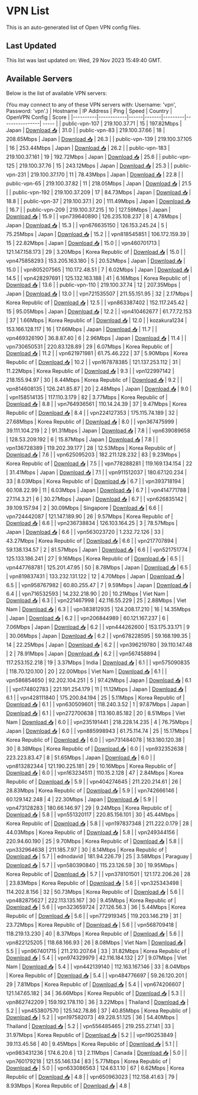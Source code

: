 # VPN List

This is an auto-generated list of Open VPN config files.

## Last Updated

This list was last updated on: Wed, 29 Nov 2023 15:49:40 GMT.

## Available Servers

Below is the list of available VPN servers:

(You may connect to any of these VPN servers with: Username: 'vpn', Password: 'vpn'.)
| Hostname | IP Address | Ping | Speed | Country | OpenVPN Config | Score |
|----------|------------|------|-------|---------|----------------| ----- |
| public-vpn-107 | 219.100.37.71 | 15 | 197.82Mbps | Japan | [Download 📥](./configs/server_0_JP.ovpn) | 31.0 |
| public-vpn-83 | 219.100.37.66 | 18 | 208.65Mbps | Japan | [Download 📥](./configs/server_1_JP.ovpn) | 26.3 |
| public-vpn-139 | 219.100.37.105 | 16 | 253.44Mbps | Japan | [Download 📥](./configs/server_2_JP.ovpn) | 26.2 |
| public-vpn-183 | 219.100.37.161 | 19 | 192.72Mbps | Japan | [Download 📥](./configs/server_3_JP.ovpn) | 25.6 |
| public-vpn-125 | 219.100.37.76 | 15 | 243.12Mbps | Japan | [Download 📥](./configs/server_4_JP.ovpn) | 25.3 |
| public-vpn-231 | 219.100.37.170 | 11 | 78.43Mbps | Japan | [Download 📥](./configs/server_5_JP.ovpn) | 22.8 |
| public-vpn-65 | 219.100.37.82 | 11 | 218.05Mbps | Japan | [Download 📥](./configs/server_6_JP.ovpn) | 21.5 |
| public-vpn-192 | 219.100.37.209 | 17 | 84.73Mbps | Japan | [Download 📥](./configs/server_7_JP.ovpn) | 18.8 |
| public-vpn-37 | 219.100.37.1 | 20 | 111.49Mbps | Japan | [Download 📥](./configs/server_8_JP.ovpn) | 16.7 |
| public-vpn-209 | 219.100.37.215 | 10 | 127.59Mbps | Japan | [Download 📥](./configs/server_9_JP.ovpn) | 15.9 |
| vpn739640890 | 126.235.108.237 | 8 | 4.78Mbps | Japan | [Download 📥](./configs/server_10_JP.ovpn) | 15.3 |
| vpn676635150 | 126.153.245.24 | 5 | 75.25Mbps | Japan | [Download 📥](./configs/server_11_JP.ovpn) | 15.2 |
| vpn818545851 | 106.172.159.39 | 15 | 22.82Mbps | Japan | [Download 📥](./configs/server_12_JP.ovpn) | 15.0 |
| vpn460701713 | 121.147.158.173 | 29 | 3.20Mbps | Korea Republic of | [Download 📥](./configs/server_13_KR.ovpn) | 15.0 |
| vpn475858293 | 153.205.163.180 | 5 | 20.52Mbps | Japan | [Download 📥](./configs/server_14_JP.ovpn) | 15.0 |
| vpn805207565 | 110.172.48.51 | 7 | 6.02Mbps | Japan | [Download 📥](./configs/server_15_JP.ovpn) | 14.5 |
| vpn428297691 | 125.132.163.188 | 41 | 6.16Mbps | Korea Republic of | [Download 📥](./configs/server_16_KR.ovpn) | 13.6 |
| public-vpn-110 | 219.100.37.74 | 12 | 207.35Mbps | Japan | [Download 📥](./configs/server_17_JP.ovpn) | 13.0 |
| vpn721535507 | 211.55.151.95 | 32 | 2.17Mbps | Korea Republic of | [Download 📥](./configs/server_18_KR.ovpn) | 12.5 |
| vpn863387402 | 152.117.245.42 | 15 | 95.05Mbps | Japan | [Download 📥](./configs/server_19_JP.ovpn) | 12.2 |
| vpn410462677 | 61.77.72.153 | 37 | 1.66Mbps | Korea Republic of | [Download 📥](./configs/server_20_KR.ovpn) | 12.0 |
| kozakura1234 | 153.166.128.117 | 16 | 17.66Mbps | Japan | [Download 📥](./configs/server_21_JP.ovpn) | 11.7 |
| vpn469326190 | 36.8.87.40 | 6 | 2.96Mbps | Japan | [Download 📥](./configs/server_22_JP.ovpn) | 11.4 |
| vpn730650531 | 220.83.128.89 | 29 | 6.07Mbps | Korea Republic of | [Download 📥](./configs/server_23_KR.ovpn) | 11.2 |
| vpn621971981 | 61.75.46.222 | 37 | 5.90Mbps | Korea Republic of | [Download 📥](./configs/server_24_KR.ovpn) | 10.2 |
| vpn167878385 | 121.137.253.112 | 31 | 11.22Mbps | Korea Republic of | [Download 📥](./configs/server_25_KR.ovpn) | 9.3 |
| vpn122997142 | 218.155.94.97 | 30 | 8.44Mbps | Korea Republic of | [Download 📥](./configs/server_26_KR.ovpn) | 9.2 |
| vpn814608135 | 126.241.85.87 | 20 | 2.48Mbps | Japan | [Download 📥](./configs/server_27_JP.ovpn) | 9.0 |
| vpn158514135 | 117.110.3.179 | 82 | 3.77Mbps | Korea Republic of | [Download 📥](./configs/server_28_KR.ovpn) | 8.8 |
| vpn764936561 | 110.14.24.39 | 37 | 9.47Mbps | Korea Republic of | [Download 📥](./configs/server_29_KR.ovpn) | 8.4 |
| vpn224127353 | 175.115.74.189 | 32 | 27.68Mbps | Korea Republic of | [Download 📥](./configs/server_30_KR.ovpn) | 8.0 |
| vpn367475999 | 39.111.104.219 | 2 | 91.31Mbps | Japan | [Download 📥](./configs/server_31_JP.ovpn) | 7.8 |
| vpn639089658 | 128.53.209.192 | 6 | 15.87Mbps | Japan | [Download 📥](./configs/server_32_JP.ovpn) | 7.8 |
| vpn136728389 | 119.202.39.177 | 28 | 12.53Mbps | Korea Republic of | [Download 📥](./configs/server_33_KR.ovpn) | 7.6 |
| vpn625095203 | 182.211.128.232 | 83 | 9.23Mbps | Korea Republic of | [Download 📥](./configs/server_34_KR.ovpn) | 7.5 |
| vpn778288281 | 119.169.134.154 | 22 | 31.41Mbps | Japan | [Download 📥](./configs/server_35_JP.ovpn) | 7.1 |
| vpn911512037 | 180.67.120.234 | 33 | 8.03Mbps | Korea Republic of | [Download 📥](./configs/server_36_KR.ovpn) | 6.7 |
| vpn393718194 | 60.108.22.99 | 11 | 6.03Mbps | Japan | [Download 📥](./configs/server_37_JP.ovpn) | 6.7 |
| vpn414771788 | 27.114.3.21 | 6 | 30.27Mbps | Japan | [Download 📥](./configs/server_38_JP.ovpn) | 6.7 |
| vpn626835142 | 39.109.157.94 | 2 | 30.09Mbps | Singapore | [Download 📥](./configs/server_39_SG.ovpn) | 6.6 |
| vpn724442087 | 121.147.189.90 | 26 | 9.57Mbps | Korea Republic of | [Download 📥](./configs/server_40_KR.ovpn) | 6.6 |
| vpn236738834 | 126.103.164.25 | 3 | 78.57Mbps | Japan | [Download 📥](./configs/server_41_JP.ovpn) | 6.6 |
| vpn563023720 | 1.232.72.126 | 33 | 43.27Mbps | Korea Republic of | [Download 📥](./configs/server_42_KR.ovpn) | 6.6 |
| vpn217707894 | 59.138.134.57 | 2 | 81.57Mbps | Japan | [Download 📥](./configs/server_43_JP.ovpn) | 6.6 |
| vpn521751774 | 125.133.186.241 | 27 | 9.16Mbps | Korea Republic of | [Download 📥](./configs/server_44_KR.ovpn) | 6.5 |
| vpn447768781 | 125.201.47.95 | 50 | 8.78Mbps | Japan | [Download 📥](./configs/server_45_JP.ovpn) | 6.5 |
| vpn819837431 | 133.232.131.122 | 12 | 4.70Mbps | Japan | [Download 📥](./configs/server_46_JP.ovpn) | 6.5 |
| vpn958767982 | 60.80.255.47 | 7 | 9.59Mbps | Japan | [Download 📥](./configs/server_47_JP.ovpn) | 6.4 |
| vpn716532593 | 14.232.218.90 | 20 | 10.21Mbps | Viet Nam | [Download 📥](./configs/server_48_VN.ovpn) | 6.3 |
| vpn221467998 | 42.116.55.229 | 25 | 2.88Mbps | Viet Nam | [Download 📥](./configs/server_49_VN.ovpn) | 6.3 |
| vpn383812935 | 124.208.17.210 | 16 | 14.35Mbps | Japan | [Download 📥](./configs/server_50_JP.ovpn) | 6.2 |
| vpn206844989 | 60.121.167.237 | 6 | 7.06Mbps | Japan | [Download 📥](./configs/server_51_JP.ovpn) | 6.2 |
| vpn444262600 | 153.175.33.171 | 9 | 30.06Mbps | Japan | [Download 📥](./configs/server_52_JP.ovpn) | 6.2 |
| vpn678228595 | 59.168.199.35 | 14 | 22.25Mbps | Japan | [Download 📥](./configs/server_53_JP.ovpn) | 6.2 |
| vpn396219780 | 39.110.147.48 | 2 | 78.91Mbps | Japan | [Download 📥](./configs/server_54_JP.ovpn) | 6.2 |
| vpn567458894 | 117.253.152.218 | 19 | 3.37Mbps | India | [Download 📥](./configs/server_55_IN.ovpn) | 6.1 |
| vpn575090835 | 118.70.120.100 | 20 | 22.00Mbps | Viet Nam | [Download 📥](./configs/server_56_VN.ovpn) | 6.1 |
| vpn586854650 | 92.202.104.251 | 5 | 97.42Mbps | Japan | [Download 📥](./configs/server_57_JP.ovpn) | 6.1 |
| vpn174802783 | 221.191.254.179 | 11 | 11.12Mbps | Japan | [Download 📥](./configs/server_58_JP.ovpn) | 6.1 |
| vpn428111840 | 175.200.84.194 | 25 | 5.11Mbps | Korea Republic of | [Download 📥](./configs/server_59_KR.ovpn) | 6.1 |
| vpn630509601 | 118.240.3.52 | 1 | 97.87Mbps | Japan | [Download 📥](./configs/server_60_JP.ovpn) | 6.1 |
| vpn272700638 | 113.160.85.182 | 20 | 8.51Mbps | Viet Nam | [Download 📥](./configs/server_61_VN.ovpn) | 6.0 |
| vpn235191441 | 218.228.14.235 | 4 | 76.75Mbps | Japan | [Download 📥](./configs/server_62_JP.ovpn) | 6.0 |
| vpn885998943 | 61.75.114.74 | 25 | 15.17Mbps | Korea Republic of | [Download 📥](./configs/server_63_KR.ovpn) | 6.0 |
| vpn731484078 | 163.180.120.38 | 30 | 8.38Mbps | Korea Republic of | [Download 📥](./configs/server_64_KR.ovpn) | 6.0 |
| vpn932352638 | 223.223.83.47 | 8 | 51.65Mbps | Japan | [Download 📥](./configs/server_65_JP.ovpn) | 6.0 |
| vpn813282344 | 121.190.225.181 | 29 | 10.16Mbps | Korea Republic of | [Download 📥](./configs/server_66_KR.ovpn) | 6.0 |
| vpn163234511 | 110.15.2.128 | 47 | 2.84Mbps | Korea Republic of | [Download 📥](./configs/server_67_KR.ovpn) | 5.9 |
| vpn404274645 | 211.220.214.61 | 26 | 28.83Mbps | Korea Republic of | [Download 📥](./configs/server_68_KR.ovpn) | 5.9 |
| vpn742666146 | 60.129.142.248 | 4 | 22.30Mbps | Japan | [Download 📥](./configs/server_69_JP.ovpn) | 5.9 |
| vpn473128283 | 180.66.146.97 | 29 | 9.24Mbps | Korea Republic of | [Download 📥](./configs/server_70_KR.ovpn) | 5.8 |
| vpn551320117 | 220.85.156.101 | 30 | 45.44Mbps | Korea Republic of | [Download 📥](./configs/server_71_KR.ovpn) | 5.8 |
| vpn197837348 | 211.222.0.179 | 28 | 44.03Mbps | Korea Republic of | [Download 📥](./configs/server_72_KR.ovpn) | 5.8 |
| vpn249344156 | 220.94.60.190 | 25 | 9.70Mbps | Korea Republic of | [Download 📥](./configs/server_73_KR.ovpn) | 5.8 |
| vpn332964638 | 211.185.7.97 | 30 | 8.14Mbps | Korea Republic of | [Download 📥](./configs/server_74_KR.ovpn) | 5.7 |
| ednodavid | 181.94.226.79 | 25 | 3.58Mbps | Paraguay | [Download 📥](./configs/server_75_PY.ovpn) | 5.7 |
| vpn580390840 | 115.23.126.59 | 30 | 19.95Mbps | Korea Republic of | [Download 📥](./configs/server_76_KR.ovpn) | 5.7 |
| vpn378101501 | 121.172.206.26 | 28 | 23.83Mbps | Korea Republic of | [Download 📥](./configs/server_77_KR.ovpn) | 5.6 |
| vpn325343498 | 114.202.8.156 | 32 | 50.73Mbps | Korea Republic of | [Download 📥](./configs/server_78_KR.ovpn) | 5.6 |
| vpn482875627 | 222.113.135.167 | 30 | 9.45Mbps | Korea Republic of | [Download 📥](./configs/server_79_KR.ovpn) | 5.6 |
| vpn323659724 | 27.126.56.3 | 36 | 5.44Mbps | Korea Republic of | [Download 📥](./configs/server_80_KR.ovpn) | 5.6 |
| vpn772919345 | 119.203.146.219 | 31 | 23.72Mbps | Korea Republic of | [Download 📥](./configs/server_81_KR.ovpn) | 5.6 |
| vpn568709418 | 118.219.13.230 | 40 | 8.37Mbps | Korea Republic of | [Download 📥](./configs/server_82_KR.ovpn) | 5.6 |
| vpn822125205 | 118.68.166.93 | 26 | 8.08Mbps | Viet Nam | [Download 📥](./configs/server_83_VN.ovpn) | 5.5 |
| vpn967401715 | 211.210.207.64 | 33 | 31.82Mbps | Korea Republic of | [Download 📥](./configs/server_84_KR.ovpn) | 5.4 |
| vpn974329979 | 42.116.184.132 | 27 | 9.07Mbps | Viet Nam | [Download 📥](./configs/server_85_VN.ovpn) | 5.4 |
| vpn442139140 | 112.163.167.146 | 33 | 8.04Mbps | Korea Republic of | [Download 📥](./configs/server_86_KR.ovpn) | 5.4 |
| vpn484776697 | 59.26.120.201 | 29 | 7.81Mbps | Korea Republic of | [Download 📥](./configs/server_87_KR.ovpn) | 5.4 |
| vpn674206607 | 121.147.65.182 | 34 | 36.66Mbps | Korea Republic of | [Download 📥](./configs/server_88_KR.ovpn) | 5.3 |
| vpn862742209 | 159.192.178.110 | 36 | 3.22Mbps | Thailand | [Download 📥](./configs/server_89_TH.ovpn) | 5.2 |
| vpn453807570 | 125.142.78.86 | 37 | 40.85Mbps | Korea Republic of | [Download 📥](./configs/server_90_KR.ovpn) | 5.2 |
| vpn197582073 | 49.228.51.125 | 36 | 54.40Mbps | Thailand | [Download 📥](./configs/server_91_TH.ovpn) | 5.2 |
| vpn556485465 | 219.255.27.141 | 33 | 31.97Mbps | Korea Republic of | [Download 📥](./configs/server_92_KR.ovpn) | 5.2 |
| vpn190253849 | 39.113.45.56 | 40 | 9.45Mbps | Korea Republic of | [Download 📥](./configs/server_93_KR.ovpn) | 5.1 |
| vpn983431236 | 174.6.20.6 | 13 | 2.11Mbps | Canada | [Download 📥](./configs/server_94_CA.ovpn) | 5.0 |
| vpn760179218 | 121.55.146.134 | 83 | 5.77Mbps | Korea Republic of | [Download 📥](./configs/server_95_KR.ovpn) | 5.0 |
| vpn633086563 | 124.63.1.10 | 67 | 6.62Mbps | Korea Republic of | [Download 📥](./configs/server_96_KR.ovpn) | 4.8 |
| vpn650963023 | 112.158.41.63 | 79 | 8.93Mbps | Korea Republic of | [Download 📥](./configs/server_97_KR.ovpn) | 4.8 |
